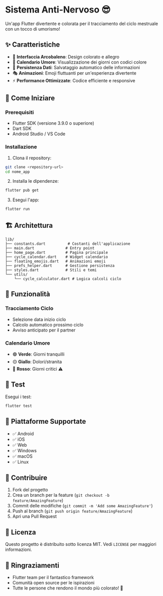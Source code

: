 # Sistema Anti-Nervoso 😎

Un'app Flutter divertente e colorata per il tracciamento del ciclo mestruale con un tocco di umorismo!

## ✨ Caratteristiche

- 🌈 **Interfaccia Arcobaleno**: Design colorato e allegro
- 📅 **Calendario Umore**: Visualizzazione dei giorni con codici colore
- 💾 **Persistenza Dati**: Salvataggio automatico delle informazioni
- 🎭 **Animazioni**: Emoji fluttuanti per un'esperienza divertente
- ⚡ **Performance Ottimizzate**: Codice efficiente e responsive

## 🚀 Come Iniziare

### Prerequisiti
- Flutter SDK (versione 3.9.0 o superiore)
- Dart SDK
- Android Studio / VS Code

### Installazione

1. Clona il repository:
```bash
git clone <repository-url>
cd nome_app
```

2. Installa le dipendenze:
```bash
flutter pub get
```

3. Esegui l'app:
```bash
flutter run
```

## 🏗️ Architettura

```
lib/
├── constants.dart          # Costanti dell'applicazione
├── main.dart              # Entry point
├── home_page.dart         # Pagina principale
├── cycle_calendar.dart    # Widget calendario
├── floating_emojis.dart   # Animazioni emoji
├── prefs_helper.dart      # Gestione persistenza
├── styles.dart            # Stili e temi
└── utils/
    └── cycle_calculator.dart # Logica calcoli ciclo
```

## 🎨 Funzionalità

### Tracciamento Ciclo
- Selezione data inizio ciclo
- Calcolo automatico prossimo ciclo
- Avviso anticipato per il partner

### Calendario Umore
- 🟢 **Verde**: Giorni tranquilli
- 🟡 **Giallo**: Dolori/stranita
- 🔴 **Rosso**: Giorni critici ⚠️

## 🧪 Test

Esegui i test:
```bash
flutter test
```

## 📱 Piattaforme Supportate

- ✅ Android
- ✅ iOS
- ✅ Web
- ✅ Windows
- ✅ macOS
- ✅ Linux

## 🤝 Contribuire

1. Fork del progetto
2. Crea un branch per la feature (`git checkout -b feature/AmazingFeature`)
3. Commit delle modifiche (`git commit -m 'Add some AmazingFeature'`)
4. Push al branch (`git push origin feature/AmazingFeature`)
5. Apri una Pull Request

## 📄 Licenza

Questo progetto è distribuito sotto licenza MIT. Vedi `LICENSE` per maggiori informazioni.

## 🙏 Ringraziamenti

- Flutter team per il fantastico framework
- Comunità open source per le ispirazioni
- Tutte le persone che rendono il mondo più colorato! 🌈
